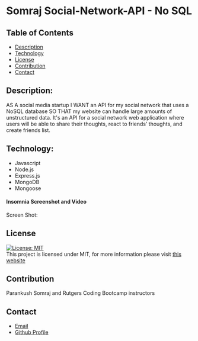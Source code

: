 # Somraj Social-Network-API - No SQL

## Table of Contents

- [Description](#description)
- [Technology](#technology)
- [License](#license)
- [Contribution](#contribution)
- [Contact](#contact)

## Description:
AS A social media startup I WANT an API for my social network that uses a NoSQL database
SO THAT my website can handle large amounts of unstructured data.
It's an API for a social network web application where users will be able to share their thoughts, react to friends’ thoughts, and create friends list.

## Technology:

- Javascript
- Node.js
- Express.js
- MongoDB
- Mongoose

#### Insomnia Screenshot and Video

Screen Shot:


## License

[![License: MIT](https://img.shields.io/badge/License-MIT-yellow.svg)](https://opensource.org/licenses/MIT) <br>
This project is licensed under MIT, for more information please visit [this website](https://opensource.org/licenses/MIT)

## Contribution

Parankush Somraj and Rutgers Coding Bootcamp instructors 

## Contact

- [Email](mailto:parankush.somraj@gmail.com)
- [Github Profile](https://github.com/bootcamparankush)
